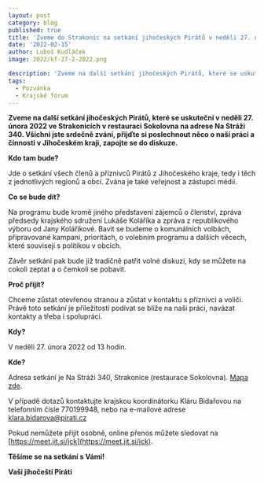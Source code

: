```yaml
---
layout: post
category: blog
published: true
title: 'Zveme do Strakonic na setkání jihočeských Pirátů v neděli 27. února 2022'
date: '2022-02-15'
author: Luboš Kudláček
image: 2022/kf-27-2-2022.png

description: 'Zveme na další setkání jihočeských Pirátů, které se uskuteční v neděli 27. února 2022 ve Strakonicích v restauraci Sokolovna na adrese Na Stráži 340. Všichni jste srdečně zváni, přijďte si poslechnout něco o naší práci a činnosti v Jihočeském kraji, zapojte se do diskuze.'
tags:
  - Pozvánka
  - Krajské fórum
---
```

**Zveme na další setkání jihočeských Pirátů, které se uskuteční v neděli 27. února 2022 ve Strakonicích v restauraci Sokolovna na adrese Na Stráži 340. Všichni jste srdečně zváni, přijďte si poslechnout něco o naší práci a činnosti v Jihočeském kraji, zapojte se do diskuze.**

**Kdo tam bude?**

Jde o setkání všech členů a příznivců Pirátů z Jihočeského kraje, tedy i těch z jednotlivých regionů a obcí. Zvána je také veřejnost a zástupci médií.

**Co se bude dít?**

Na programu bude kromě jiného představení zájemců o členství, zpráva předsedy krajského sdružení Lukáše Koláříka a zpráva z republikového výboru od Jany Koláříkové. Bavit se budeme o komunálních volbách, připravované kampani, prioritách, o volebním programu a dalších věcech, které souvisejí s politikou v obcích.

Závěr setkání pak bude již tradičně patřit volné diskuzi, kdy se můžete na cokoli zeptat a o čemkoli se pobavit.

**Proč přijít?**

Chceme zůstat otevřenou stranou a zůstat v kontaktu s příznivci a voliči. Právě toto setkání je příležitostí podívat se blíže na naši práci, navázat kontakty a třeba i spolupráci.

**Kdy?**

V neděli 27. února 2022 od 13 hodin.

**Kde?**

Adresa setkání je Na Stráži 340, Strakonice (restaurace Sokolovna). [Mapa zde](https://goo.gl/maps/A1Sgd3dqbhkBmdMr5). 

V případě dotazů kontaktujte krajskou koordinátorku Kláru Bidařovou na telefonním čísle 770199948, nebo na e-mailové adrese klara.bidarova@pirati.cz

Pokud nemůžete přijít osobně, online přenos můžete sledovat na [https://meet.jit.si/jck](https://meet.jit.si/jck).

**Těšíme se na setkání s Vámi!**

**Vaši jihočeští Piráti**
